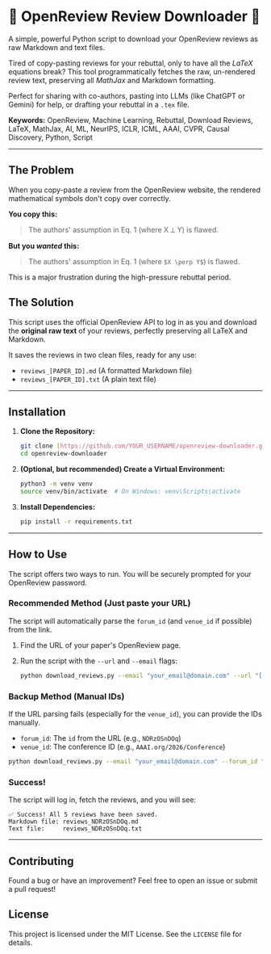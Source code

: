 # 🌟 OpenReview Review Downloader 🌟

A simple, powerful Python script to download your OpenReview reviews as raw Markdown and text files.

Tired of copy-pasting reviews for your rebuttal, only to have all the $LaTeX$ equations break? This tool programmatically fetches the raw, un-rendered review text, preserving all $MathJax$ and Markdown formatting.

Perfect for sharing with co-authors, pasting into LLMs (like ChatGPT or Gemini) for help, or drafting your rebuttal in a `.tex` file.

**Keywords:** OpenReview, Machine Learning, Rebuttal, Download Reviews, LaTeX, MathJax, AI, ML, NeurIPS, ICLR, ICML, AAAI, CVPR, Causal Discovery, Python, Script

---

## The Problem

When you copy-paste a review from the OpenReview website, the rendered mathematical symbols don't copy over correctly.

**You copy this:**
> The authors' assumption in Eq. 1 (where X ⟂ Y) is flawed.

**But you *wanted* this:**
> The authors' assumption in Eq. 1 (where `$X \perp Y$`) is flawed.

This is a major frustration during the high-pressure rebuttal period.

## The Solution

This script uses the official OpenReview API to log in as you and download the **original raw text** of your reviews, perfectly preserving all LaTeX and Markdown.

It saves the reviews in two clean files, ready for any use:
* `reviews_[PAPER_ID].md` (A formatted Markdown file)
* `reviews_[PAPER_ID].txt` (A plain text file)

---

## Installation

1.  **Clone the Repository:**
    ```bash
    git clone [https://github.com/YOUR_USERNAME/openreview-downloader.git](https://github.com/YOUR_USERNAME/openreview-downloader.git)
    cd openreview-downloader
    ```

2.  **(Optional, but recommended) Create a Virtual Environment:**
    ```bash
    python3 -m venv venv
    source venv/bin/activate  # On Windows: venv\Scripts\activate
    ```

3.  **Install Dependencies:**
    ```bash
    pip install -r requirements.txt
    ```

---

## How to Use

The script offers two ways to run. You will be securely prompted for your OpenReview password.

### Recommended Method (Just paste your URL)

The script will automatically parse the `forum_id` (and `venue_id` if possible) from the link.

1.  Find the URL of your paper's OpenReview page.
2.  Run the script with the `--url` and `--email` flags:

    ```bash
    python download_reviews.py --email "your_email@domain.com" --url "[https://openreview.net/forum?id=NDRzOSnDOq&referrer=...AAAI.org/2026/Conference](https://openreview.net/forum?id=NDRzOSnDOq&referrer=...AAAI.org/2026/Conference)..."
    ```

### Backup Method (Manual IDs)

If the URL parsing fails (especially for the `venue_id`), you can provide the IDs manually.

* `forum_id`: The `id` from the URL (e.g., `NDRzOSnDOq`)
* `venue_id`: The conference ID (e.g., `AAAI.org/2026/Conference`)

```bash
python download_reviews.py --email "your_email@domain.com" --forum_id "NDRzOSnDOq" --venue_id "AAAI.org/2026/Conference"
```

### Success!

The script will log in, fetch the reviews, and you will see:

```
✅ Success! All 5 reviews have been saved.
Markdown file: reviews_NDRzOSnDOq.md
Text file:     reviews_NDRzOSnDOq.txt
```

---

## Contributing

Found a bug or have an improvement? Feel free to open an issue or submit a pull request!

## License

This project is licensed under the MIT License. See the `LICENSE` file for details.